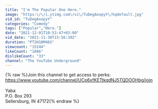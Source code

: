 ```yaml
---
title: "I'm The Popular One Here."
image: "https:\/\/i.ytimg.com\/vi\/TuDegAxopyY\/hqdefault.jpg"
vid_id: "TuDegAxopyY"
categories: "Comedy"
tags: ["Popular","Here."]
date: "2021-12-01T10:53:47+03:00"
vid_date: "2021-11-30T15:56:39Z"
duration: "PT2H10M46S"
viewcount: "15244"
likeCount: "1086"
dislikeCount: "33"
channel: "The YouTube Underground"
---
```

{% raw %}Join this channel to get access to perks:<br /><a rel="nofollow" target="blank" href="https://www.youtube.com/channel/UCp6xfKETtkqdNJ5TQDOOHbg/join">https://www.youtube.com/channel/UCp6xfKETtkqdNJ5TQDOOHbg/join</a><br /><br />Yaba<br />P.O. Box 293 <br />Sellersburg, IN 47172{% endraw %}
